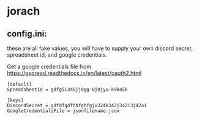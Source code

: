 # jorach

## config.ini:
these are all fake values, you will have to supply your own discord secret, spreadsheet id, and google credentials.

Get a google credentials file from https://gspread.readthedocs.io/en/latest/oauth2.html

```
[default]
SpreadsheetId = gdfg5i345jj0gg-0j9jyu-k9k45k

[keys]
DiscordSecret = gdfdfgdfhhfghfgjv324k342j342i3j42oi
GoogleCredentialsFile = jsonfilename.json
